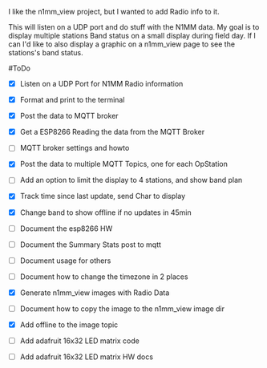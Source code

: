 I like the n1mm_view project, but I wanted to add Radio info to it.

This will listen on a UDP port and do stuff with the N1MM data. 
My goal is to display multiple stations Band status on a small display during field day.
If I can I'd like to also display a graphic on a n1mm_view page to see the stations's band status.


#ToDo
- [x] Listen on a UDP Port for N1MM Radio information
- [x] Format and print to the terminal
- [x] Post the data to MQTT broker
- [x] Get a ESP8266 Reading the data from the MQTT Broker
- [ ] MQTT broker settings and howto
- [X] Post the data to multiple MQTT Topics, one for each OpStation
- [ ] Add an option to limit the display to 4 stations, and show band plan
- [x] Track time since last update, send Char to display
- [X] Change band to show offline if no updates in 45min
- [ ] Document the esp8266 HW
- [ ] Document the Summary Stats post to mqtt
- [ ] Document usage for others
- [ ] Document how to change the timezone in 2 places
- [x] Generate n1mm_view images with Radio Data
- [ ] Document how to copy the image to the n1mm_view image dir
- [X] Add offline to the image topic
- [ ] Add adafruit 16x32 LED matrix code
- [ ] Add adafruit 16x32 LED matrix HW docs


